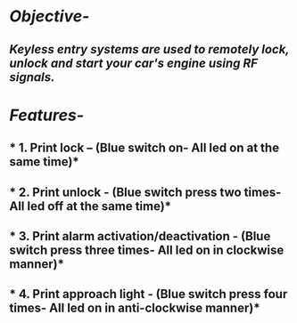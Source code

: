 # *Objective-*

## *Keyless entry systems are used to remotely lock, unlock and start your car's engine using RF signals.*

# *Features-*

## * 1. Print lock – (Blue switch on- All led on at the same time)*

## * 2. Print unlock - (Blue switch press two times- All led off at the same time)*

## * 3. Print alarm activation/deactivation - (Blue switch press three times- All led on in clockwise manner)*

## * 4. Print approach light - (Blue switch press four times- All led on in anti-clockwise manner)*


